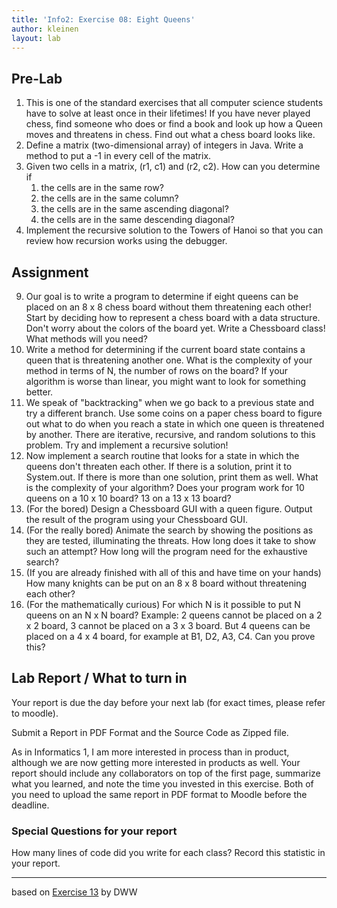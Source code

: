 ```yaml
---
title: 'Info2: Exercise 08: Eight Queens'
author: kleinen
layout: lab
---
```

## Pre-Lab
1. This is one of the standard exercises that all computer science students have to solve at least once in their lifetimes! If you have never played chess, find someone who does or find a book and look up how a Queen moves and threatens in chess. Find out what a chess board looks like.
2. Define a matrix (two-dimensional array) of integers in Java. Write a method to put a -1 in every cell of the matrix.
3. Given two cells in a matrix, (r1, c1) and (r2, c2). How can you determine if
      1. the cells are in the same row?
      2. the cells are in the same column?
      3. the cells are in the same ascending diagonal?
      4. the cells are in the same descending diagonal?
4. Implement the recursive solution to the Towers of Hanoi so that you can review how recursion works using the debugger.

## Assignment
9. Our goal is to write a program to determine if eight queens can be placed on an 8 x 8 chess board without them threatening each other! Start by deciding how to represent a chess board with a data structure. Don't worry about the colors of the board yet. Write a Chessboard class! What methods  will you need?
9. Write a method for determining if the current board  state contains a queen that is threatening another one. What is the complexity of your method in terms  of N, the number of rows on the board? If your algorithm is worse than linear, you might want to look for something better.
9. We speak of "backtracking" when we go back to a previous state and try a different branch. Use some coins on a paper chess board to figure out what to do when you reach a state in which one queen is threatened by another. There are iterative, recursive, and random solutions to this problem. Try and implement a recursive solution!
9. Now implement a search routine that looks for a state in which the queens don't threaten each other. If there is a solution, print it to System.out. If there is more than one solution, print them as well.  What is the complexity of your algorithm? Does your program work for 10 queens on a 10 x 10 board? 13 on a 13 x 13 board?
9. (For the bored) Design a Chessboard GUI with a queen figure. Output the result of the program using your Chessboard GUI.
9. (For the really bored) Animate the search by showing the positions as they are tested, illuminating the threats. How long does it take to show such an attempt? How long will the program need for the exhaustive search?
9. (If you are already finished with all of this and have time on your hands) How many knights can be put on an 8 x 8 board without threatening each other?
9. (For the mathematically curious) For which N is it possible to put N queens on an N x N board? Example: 2 queens cannot be placed on a 2 x 2 board, 3 cannot be placed on a 3 x 3 board. But 4 queens can be placed on a 4 x 4 board, for example at B1, D2, A3, C4. Can you prove this?


## Lab Report / What to turn in


Your report is due the day before your next lab (for exact times, please refer to moodle).

Submit a Report in PDF Format and the Source Code as Zipped file.

As in Informatics 1, I am more interested in process than in product,
although we are now getting more interested in products as well.
Your report should include any collaborators on top of the first page,
summarize what you learned,
and note the time you invested in this exercise.
Both of you need to upload the same report in PDF format to Moodle before the
deadline.

### Special Questions for your report
How many lines of code did you write for each class? Record this statistic in your report.

----

based on [Exercise 13](http://people.f4.htw-berlin.de/~weberwu/info2/labs/ExerD.shtml) by DWW
